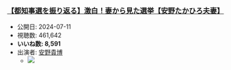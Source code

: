 ### [【都知事選を振り返る】激白！妻から見た選挙【安野たかひろ夫妻】](https://www.youtube.com/watch?v=-HcHYKuQElo)
-   公開日: 2024-07-11
-   視聴数: 461,642
-   **いいね数: 8,591**
-   出演者: [安野貴博](/rehacq_fan/people/安野貴博 "wikilink")
    - [![](https://img.youtube.com/vi/-HcHYKuQElo/hqdefault.jpg)](https://www.youtube.com/watch?v=-HcHYKuQElo)
